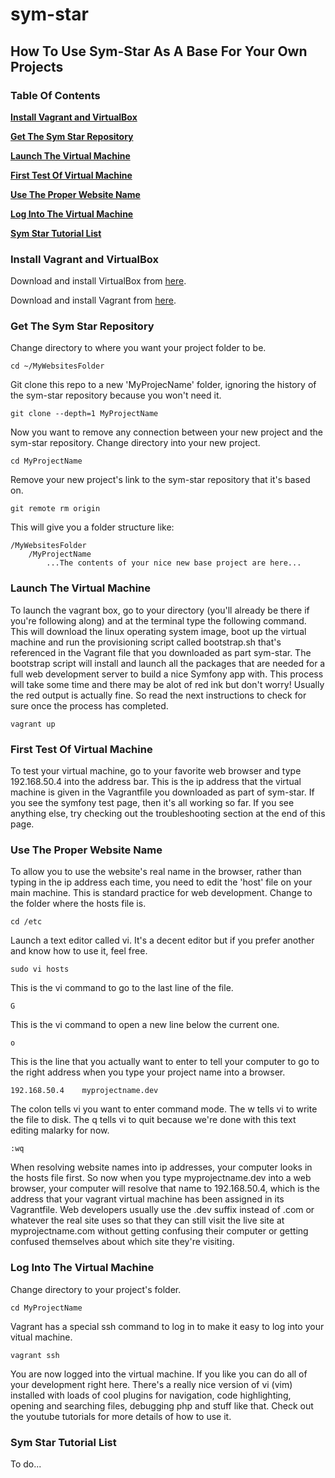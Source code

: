 # sym-star

## How To Use Sym-Star As A Base For Your Own Projects

### Table Of Contents
**[Install Vagrant and VirtualBox](#install-vagrant-and-virtualbox)**

**[Get The Sym Star Repository](#get-the-sym-star-repository)**

**[Launch The Virtual Machine](#launch-the-virtual-machine)**

**[First Test Of Virtual Machine](#first-test-of-virtual-machine)**

**[Use The Proper Website Name](#use-the-proper-website-name)**

**[Log Into The Virtual Machine](#log-into-the-virtual-machine)**

**[Sym Star Tutorial List](#sym-star-tutorial-list)**

### Install Vagrant and VirtualBox
Download and install VirtualBox from [here](https://www.virtualbox.org/).

Download and install Vagrant from [here](https://www.vagrantup.com/).

### Get The Sym Star Repository
Change directory to where you want your project folder to be.
```
cd ~/MyWebsitesFolder
```
Git clone this repo to a new 'MyProjecName' folder, ignoring the history of the sym-star repository because you won't need it.
```
git clone --depth=1 MyProjectName
```
Now you want to remove any connection between your new project and the sym-star repository.
Change directory into your new project.
```
cd MyProjectName
```
Remove your new project's link to the sym-star repository that it's based on.
```
git remote rm origin
```

This will give you a folder structure like:
```
/MyWebsitesFolder
    /MyProjectName
        ...The contents of your nice new base project are here...
```

### Launch The Virtual Machine
To launch the vagrant box, go to your directory (you'll already be there if you're following along) and at the terminal type the following command. This will download the linux operating system image, boot up the virtual machine and run the provisioning script called bootstrap.sh that's referenced in the Vagrant file that you downloaded as part sym-star. The bootstrap script will install and launch all the packages that are needed for a full web development server to build a nice Symfony app with. This process will take some time and there may be alot of red ink but don't worry! Usually the red output is actually fine. So read the next instructions to check for sure once the process has completed.
```
vagrant up
```

### First Test Of Virtual Machine
To test your virtual machine, go to your favorite web browser and type 192.168.50.4 into the address bar. This is the ip address that the virtual machine is given in the Vagrantfile you downloaded as part of sym-star. If you see the symfony test page, then it's all working so far. If you see anything else, try checking out the troubleshooting section at the end of this page.

### Use The Proper Website Name
To allow you to use the website's real name in the browser, rather than typing in the ip address each time, you need to edit the 'host' file on your main machine. This is standard practice for web development.
Change to the folder where the hosts file is.
```
cd /etc
```
Launch a text editor called vi. It's a decent editor but if you prefer another and know how to use it, feel free.
```
sudo vi hosts
```
This is the vi command to go to the last line of the file.
```
G
```
This is the vi command to open a new line below the current one.
```
o
```
This is the line that you actually want to enter to tell your computer to go to the right address when you type your project name into a browser.
```
192.168.50.4    myprojectname.dev
```
The colon tells vi you want to enter command mode. The w tells vi to write the file to disk. The q tells vi to quit because we're done with this text editing malarky for now.
```
:wq
```
When resolving website names into ip addresses, your computer looks in the hosts file first. So now when you type myprojectname.dev into a web browser, your computer will resolve that name to 192.168.50.4, which is the address that your vagrant virtual machine has been assigned in its Vagrantfile. Web developers usually use the .dev suffix instead of .com or whatever the real site uses so that they can still visit the live site at myprojectname.com without getting confusing their computer or getting confused themselves about which site they're visiting.


### Log Into The Virtual Machine
Change directory to your project's folder.
```
cd MyProjectName
```
Vagrant has a special ssh command to log in to make it easy to log into your vitual machine.
```
vagrant ssh
```
You are now logged into the virtual machine. If you like you can do all of your development right here. There's a really nice version of vi (vim) installed with loads of cool plugins for navigation, code highlighting, opening and searching files, debugging php and stuff like that. Check out the youtube tutorials for more details of how to use it.

### Sym Star Tutorial List
To do...
